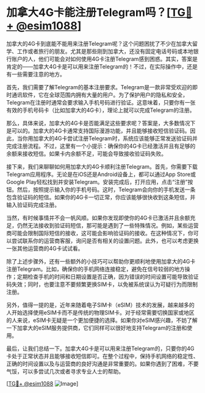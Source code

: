 # 加拿大4G卡能注册Telegram吗？[[TG💪+ @esim1088](https://t.me/s/esim1088)]

加拿大的4G卡到底能不能用来注册Telegram呢？这个问题困扰了不少在加拿大留学、工作或者旅行的朋友。尤其是那些刚到加拿大，还没有固定电话号码或本地银行账户的人，他们可能会对如何使用4G卡注册Telegram感到困惑。其实，答案是肯定的——加拿大4G卡是可以用来注册Telegram的！不过，在实际操作中，还是有一些需要注意的地方。

首先，我们需要了解Telegram的基本注册要求。Telegram是一款非常受欢迎的即时通讯软件，它在全球范围内拥有大量的用户。为了保护用户的隐私和安全，Telegram在注册时通常会要求输入手机号码进行验证。这意味着，只要你有一张有效的手机号码卡（比如加拿大的4G卡），理论上就可以完成Telegram的注册。

那么，具体来说，加拿大的4G卡是否能满足这些要求呢？答案是，大多数情况下是可以的。加拿大的4G卡通常支持国际漫游功能，并且能够接收短信验证码。因此，当你用加拿大的4G卡尝试注册Telegram时，系统应该能够正常发送验证码并完成注册流程。不过，这里有一个小提示：确保你的4G卡已经激活并且有足够的余额来接收短信。如果卡内余额不足，可能会导致接收验证码失败。

接下来，我们来聊聊如何用加拿大的4G卡顺利注册Telegram。首先，你需要下载Telegram应用程序。无论是在iOS还是Android设备上，都可以通过App Store或Google Play轻松找到并安装Telegram。安装完成后，打开应用，点击“注册”按钮。然后，按照提示输入你的手机号码。这时，Telegram会向你的手机发送一条包含验证码的短信。如果你的4G卡一切正常，你应该能够很快收到这条短信，并输入验证码完成注册。

当然，有时候事情并不会一帆风顺。如果你发现即使你的4G卡已激活并且余额充足，仍然无法接收到验证码短信，那可能是遇到了一些特殊情况。例如，某些运营商可能会限制国际短信的接收，这可能会影响验证码的接收。在这种情况下，你可以尝试联系你的运营商客服，询问是否有相关的设置问题。此外，也可以考虑更换一张其他运营商的4G卡试试看。

除了上述步骤外，还有一些额外的小技巧可以帮助你更顺利地使用加拿大的4G卡注册Telegram。比如，确保你的手机网络连接稳定，避免在信号较弱的地方操作；定期检查手机的时间和日期设置是否正确，因为错误的时间设置可能导致验证码失效；同时，也要注意不要频繁更换SIM卡，以免被系统误认为可疑行为而限制注册。

另外，值得一提的是，近年来随着电子SIM卡（eSIM）技术的发展，越来越多的人开始选择使用eSIM卡而不是传统的物理SIM卡。对于经常需要切换国家或地区的人来说，eSIM卡无疑是一个更加便捷的选择。如果你对eSIM感兴趣，不妨了解一下加拿大的eSIM服务提供商，它们同样可以很好地支持Telegram的注册和使用。

最后，让我们总结一下。加拿大4G卡是可以用来注册Telegram的，只要你的4G卡处于正常状态并且能够接收短信即可。在整个过程中，保持手机网络的稳定性、正确的时间设置以及与运营商的良好沟通是非常重要的。如果你遇到了困难，不要气馁，可以多尝试几次或者寻求专业人士的帮助。

[[TG💪+ @esim1088](https://t.me/s/esim1088) ![Image](https://i.postimg.cc/4NQfJmqS/Snipaste-2025-05-13-00-14-12.png)]